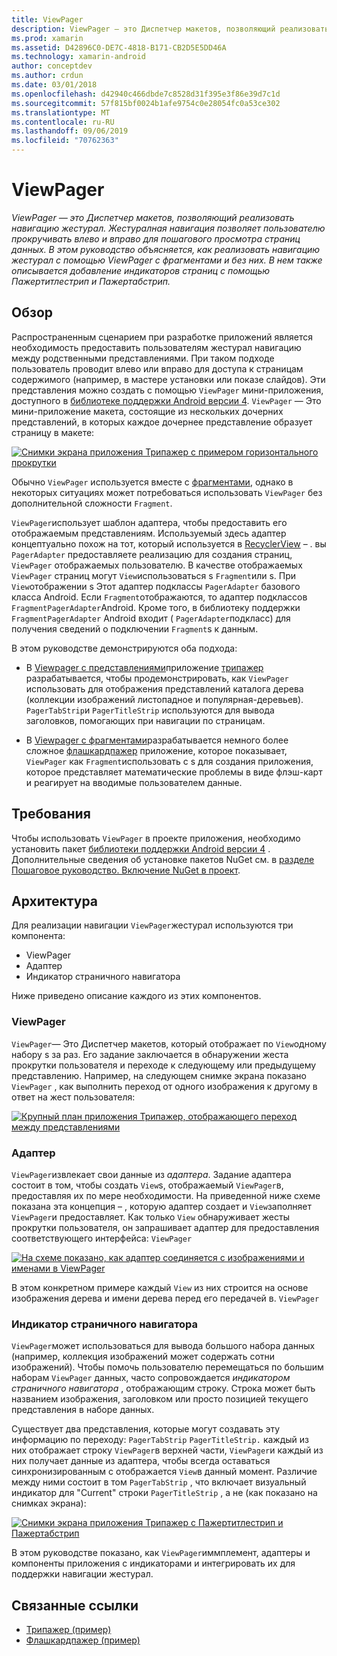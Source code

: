 ```yaml
---
title: ViewPager
description: ViewPager — это Диспетчер макетов, позволяющий реализовать навигацию жестурал. Жестуралная навигация позволяет пользователю прокручивать влево и вправо для пошагового просмотра страниц данных. В этом руководство объясняется, как реализовать навигацию жестурал с помощью ViewPager с фрагментами и без них. В нем также описывается добавление индикаторов страниц с помощью Пажертитлестрип и Пажертабстрип.
ms.prod: xamarin
ms.assetid: D42896C0-DE7C-4818-B171-CB2D5E5DD46A
ms.technology: xamarin-android
author: conceptdev
ms.author: crdun
ms.date: 03/01/2018
ms.openlocfilehash: d42940c466dbde7c8528d31f395e3f86e39d7c1d
ms.sourcegitcommit: 57f815bf0024b1afe9754c0e28054fc0a53ce302
ms.translationtype: MT
ms.contentlocale: ru-RU
ms.lasthandoff: 09/06/2019
ms.locfileid: "70762363"
---
```

# <a name="viewpager"></a>ViewPager

_ViewPager — это Диспетчер макетов, позволяющий реализовать навигацию жестурал. Жестуралная навигация позволяет пользователю прокручивать влево и вправо для пошагового просмотра страниц данных. В этом руководство объясняется, как реализовать навигацию жестурал с помощью ViewPager с фрагментами и без них. В нем также описывается добавление индикаторов страниц с помощью Пажертитлестрип и Пажертабстрип._

## <a name="overview"></a>Обзор

Распространенным сценарием при разработке приложений является необходимость предоставить пользователям жестурал навигацию между родственными представлениями. При таком подходе пользователь проводит влево или вправо для доступа к страницам содержимого (например, в мастере установки или показе слайдов). Эти представления можно создать с помощью `ViewPager` мини-приложения, доступного в [библиотеке поддержки Android версии 4](https://www.nuget.org/packages/Xamarin.Android.Support.v4/). `ViewPager` — Это мини-приложение макета, состоящие из нескольких дочерних представлений, в которых каждое дочернее представление образует страницу в макете: 

[![Снимки экрана приложения Трипажер с примером горизонтального прокрутки](images/01-intro-sml.png)](images/01-intro.png#lightbox)

Обычно `ViewPager` используется вместе с [фрагментами](~/android/platform/fragments/index.md), однако в некоторых ситуациях может потребоваться использовать `ViewPager` без дополнительной сложности `Fragment`.

`ViewPager`использует шаблон адаптера, чтобы предоставить его отображаемым представлениям. Используемый здесь адаптер концептуально похож на тот, который используется в [RecyclerView](~/android/user-interface/layouts/recycler-view/index.md) &ndash; . вы `PagerAdapter` предоставляете реализацию для создания страниц, `ViewPager` отображаемых пользователю. В качестве отображаемых `ViewPager` страниц могут `View`использоваться s `Fragment`или s. При `View`отображении s Этот адаптер подклассы `PagerAdapter` базового класса Android. Если `Fragment`отображаются, то адаптер подклассов `FragmentPagerAdapter`Android. Кроме того, в библиотеку поддержки `FragmentPagerAdapter` Android входит ( `PagerAdapter`подкласс) для получения сведений о подключении `Fragment`s к данным. 

В этом руководстве демонстрируются оба подхода: 

- В [Viewpager с представлениями](~/android/user-interface/controls/view-pager/viewpager-and-views.md)приложение [трипажер](https://docs.microsoft.com/samples/xamarin/monodroid-samples/userinterface-treepager) разрабатывается, чтобы продемонстрировать, как `ViewPager` использовать для отображения представлений каталога дерева (коллекции изображений листопадное и популярная-деревьев). 
    `PagerTabStrip`и `PagerTitleStrip` используются для вывода заголовков, помогающих при навигации по страницам.

- В [Viewpager с фрагментами](~/android/user-interface/controls/view-pager/viewpager-and-fragments.md)разрабатывается немного более сложное [флашкардпажер](https://docs.microsoft.com/samples/xamarin/monodroid-samples/userinterface-flashcardpager) приложение, которое показывает, `ViewPager` как `Fragment`использовать с s для создания приложения, которое представляет математические проблемы в виде флэш-карт и реагирует на вводимые пользователем данные. 

## <a name="requirements"></a>Требования

Чтобы использовать `ViewPager` в проекте приложения, необходимо установить пакет [библиотеки поддержки Android версии 4](https://www.nuget.org/packages/Xamarin.Android.Support.v4/) . Дополнительные сведения об установке пакетов NuGet см. в [разделе Пошаговое руководство. Включение NuGet в проект](https://docs.microsoft.com/visualstudio/mac/nuget-walkthrough). 

## <a name="architecture"></a>Архитектура

Для реализации навигации `ViewPager`жестурал используются три компонента:

- ViewPager
- Адаптер
- Индикатор страничного навигатора

Ниже приведено описание каждого из этих компонентов.

### <a name="viewpager"></a>ViewPager

`ViewPager`— Это Диспетчер макетов, который отображает по `View`одному набору s за раз. Его задание заключается в обнаружении жеста прокрутки пользователя и переходе к следующему или предыдущему представлению. Например, на следующем снимке экрана показано `ViewPager` , как выполнить переход от одного изображения к другому в ответ на жест пользователя: 

[![Крупный план приложения Трипажер, отображающего переход между представлениями](images/02-transition-sml.png)](images/02-transition.png#lightbox)

### <a name="adapter"></a>Адаптер

`ViewPager`извлекает свои данные из *адаптера*. Задание адаптера состоит в том, чтобы создать `View`s, отображаемый `ViewPager`в, предоставляя их по мере необходимости. На приведенной ниже схеме показана эта концепция &ndash; , которую адаптер создает и `View`заполняет `ViewPager`и предоставляет. Как только `View` обнаруживает жесты прокрутки пользователя, он запрашивает адаптер для предоставления соответствующего интерфейса: `ViewPager` 

[![На схеме показано, как адаптер соединяется с изображениями и именами в ViewPager](images/03-adapter-sml.png)](images/03-adapter.png#lightbox)

В этом конкретном примере каждый `View` из них строится на основе изображения дерева и имени дерева перед его передачей в. `ViewPager` 

### <a name="pager-indicator"></a>Индикатор страничного навигатора

`ViewPager`может использоваться для вывода большого набора данных (например, коллекция изображений может содержать сотни изображений). Чтобы помочь пользователю перемещаться по большим наборам `ViewPager` данных, часто сопровождается *индикатором страничного навигатора* , отображающим строку. Строка может быть названием изображения, заголовком или просто позицией текущего представления в наборе данных. 

Существует два представления, которые могут создавать эту информацию по переходу: `PagerTabStrip` `PagerTitleStrip.` каждый из них отображает строку `ViewPager`в верхней части, `ViewPager`и каждый из них получает данные из адаптера, чтобы всегда оставаться синхронизированным с отображается `View`в данный момент. Различие между ними состоит в том `PagerTabStrip` , что включает визуальный индикатор для "Current" строки `PagerTitleStrip` , а не (как показано на снимках экрана): 

[![Снимки экрана приложения Трипажер с Пажертитлестрип и Пажертабстрип](images/04-comparison-sml.png)](images/04-comparison.png#lightbox)

В этом руководстве показано, как `ViewPager`иммплемент, адаптеры и компоненты приложения с индикаторами и интегрировать их для поддержки навигации жестурал. 

## <a name="related-links"></a>Связанные ссылки

- [Трипажер (пример)](https://docs.microsoft.com/samples/xamarin/monodroid-samples/userinterface-treepager)
- [Флашкардпажер (пример)](https://docs.microsoft.com/samples/xamarin/monodroid-samples/userinterface-flashcardpager)
